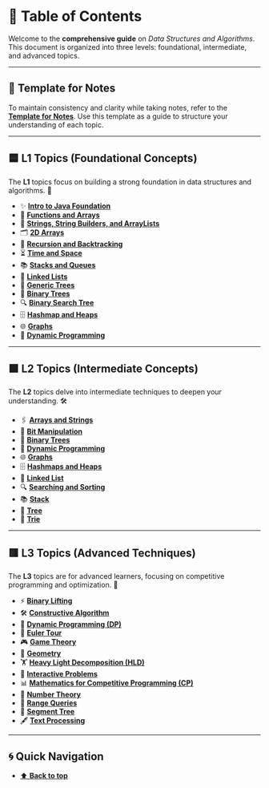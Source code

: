 # 🌟 Table of Contents

Welcome to the **comprehensive guide** on _Data Structures and Algorithms_.  
This document is organized into three levels: foundational, intermediate, and advanced topics.

---

## 📝 **Template for Notes**

To maintain consistency and clarity while taking notes, refer to the  
[**Template for Notes**](Template%20for%20Notes.md). Use this template as a guide to structure your understanding of each topic.

---

## 🟦 **L1 Topics (Foundational Concepts)**

The **L1** topics focus on building a strong foundation in data structures and algorithms. 🚀  

- ✨ **[Intro to Java Foundation](L1/Intro%20to%20Java%20Foundation.md)**  
- 📂 **[Functions and Arrays](L1/Functions%20and%20Arrays.md)**  
- 🧵 **[Strings, String Builders, and ArrayLists](L1/Strings%2C%20String%20Builders%20and%20ArrayLists.md)**  
- 🗂️ **[2D Arrays](L1/2D%20Arrays.md)**  
- 🔄 **[Recursion and Backtracking](L1/Recursion%20and%20Backtracking.md)**  
- ⏳ **[Time and Space](L1/Time%20and%20Space.md)**  
- 📚 **[Stacks and Queues](L1/Stacks%20and%20Queues.md)**  
- 🔗 **[Linked Lists](L1/Linked%20Lists.md)**  
- 🌳 **[Generic Trees](L1/Generic%20Trees.md)**  
- 🌲 **[Binary Trees](L1/Binary%20Trees.md)**  
- 🔍 **[Binary Search Tree](L1/Binary%20Search%20Tree.md)**  
- 🗄️ **[Hashmap and Heaps](L1/Hashmap%20and%20Heaps.md)**  
- 🌐 **[Graphs](L1/Graphs.md)**  
- 🧩 **[Dynamic Programming](L1/Dynamic%20Programming.md)**  

---

## 🟩 **L2 Topics (Intermediate Concepts)**

The **L2** topics delve into intermediate techniques to deepen your understanding. 🛠️  

- 🖇️ **[Arrays and Strings](L2/Arrays%20and%20Strings.md)**  
- 🧮 **[Bit Manipulation](L2/Bit%20Manipulation.md)**  
- 🌲 **[Binary Trees](L2/Binary%20Trees.md)**  
- 🧩 **[Dynamic Programming](L2/Dynamic%20Programming.md)**  
- 🌐 **[Graphs](L2/Graphs.md)**  
- 🗄️ **[Hashmaps and Heaps](L2/Hashmaps%20and%20Heaps.md)**  
- 🔗 **[Linked List](L2/Linked%20List.md)**  
- 🔍 **[Searching and Sorting](L2/Searching%20and%20Sorting.md)**  
- 📚 **[Stack](L2/Stack.md)**  
- 🌳 **[Tree](L2/Tree.md)**  
- 📖 **[Trie](L2/Trie.md)**  

---

## 🟥 **L3 Topics (Advanced Techniques)**

The **L3** topics are for advanced learners, focusing on competitive programming and optimization. 🎯  

- ⚡ **[Binary Lifting](L3/Binary%20Lifting.md)**  
- 🛠️ **[Constructive Algorithm](L3/Constructive%20Algorithm.md)**  
- 🧩 **[Dynamic Programming (DP)](L3/DP.md)**  
- 🔁 **[Euler Tour](L3/Euler%20Tour.md)**  
- 🎮 **[Game Theory](L3/Game%20Theory.md)**  
- 📐 **[Geometry](L3/Geometry.md)**  
- 🏋️ **[Heavy Light Decomposition (HLD)](L3/HLD.md)**  
- 💬 **[Interactive Problems](L3/Interactive%20Problems.md)**  
- 📊 **[Mathematics for Competitive Programming (CP)](L3/Maths%20for%20CP.md)**  
- 🔢 **[Number Theory](L3/Number%20Theory.md)**  
- 📏 **[Range Queries](L3/Range%20Queries.md)**  
- 🌲 **[Segment Tree](L3/Segment%20Tree.md)**  
- 🖋️ **[Text Processing](L3/Text%20Processing.md)**  

---

## 🌀 **Quick Navigation**

- [⬆️ **Back to top**](#table-of-contents)
